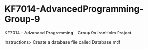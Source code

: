 # KF7014-AdvancedProgramming-Group-9
KF7014 - Advanced Programming - Group 9s IronHelm Project

Instructions:-
  Create a database file called Database.mdf
